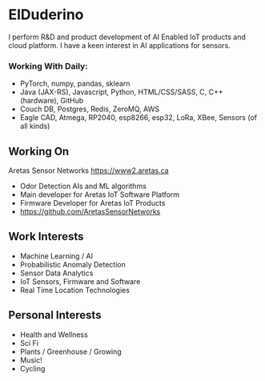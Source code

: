 # ElDuderino

I perform R&D and product development of AI Enabled IoT products and cloud platform. I have a keen interest in AI applications for sensors. 

### Working With Daily:

* PyTorch, numpy, pandas, sklearn
* Java (JAX-RS), Javascript, Python, HTML/CSS/SASS, C, C++ (hardware), GitHub
* Couch DB, Postgres, Redis, ZeroMQ, AWS
* Eagle CAD, Atmega, RP2040, esp8266, esp32, LoRa, XBee, Sensors (of all kinds)

## Working On

Aretas Sensor Networks https://www2.aretas.ca

* Odor Detection AIs and ML algorithms
* Main developer for Aretas IoT Software Platform
* Firmware Developer for Aretas IoT Products
* https://github.com/AretasSensorNetworks

## Work Interests

* Machine Learning / AI
* Probabilistic Anomaly Detection
* Sensor Data Analytics
* IoT Sensors, Firmware and Software 
* Real Time Location Technologies 

## Personal Interests

* Health and Wellness
* Sci Fi
* Plants / Greenhouse / Growing
* Music! 
* Cycling



